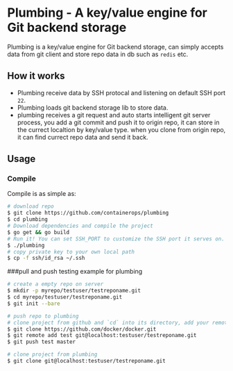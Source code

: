 # Plumbing - A key/value engine for Git backend storage

Plumbing is a key/value engine for Git backend storage, can simply accepts data from git client and store repo data in db such as `redis` etc.

## How it works

* Plumbing receive data by SSH protocal and listening on default SSH port `22`.
* Plumbing loads git backend storage lib to store data.
* plumbing receives a git request and auto starts intelligent git server process, you add a git commit and push it to origin repo, it can store in the currect localtion by key/value type. when you clone from origin repo, it can find currect repo data and send it back.

## Usage

### Compile

Compile is as simple as:

```bash
# download repo
$ git clone https://github.com/containerops/plumbing
$ cd plumbing
# Download dependencies and compile the project
$ go get && go build
# Run it! You can set SSH_PORT to customize the SSH port it serves on.
$ ./plumbing
# copy private key to your own local path
$ cp -f ssh/id_rsa ~/.ssh
```

###pull and push testing example for plumbing
```bash
# create a empty repo on server 
$ mkdir -p myrepo/testuser/testreponame.git
$ cd myrepo/testuser/testreponame.git
$ git init --bare

# push repo to plumbing
# clone project from github and `cd` into its directory, add your remote point to plumbing
$ git clone https://github.com/docker/docker.git
$ git remote add test git@localhost:testuser/testreponame.git
$ git push test master

# clone project from plumbing
$ git clone git@localhost:testuser/testreponame.git
```
